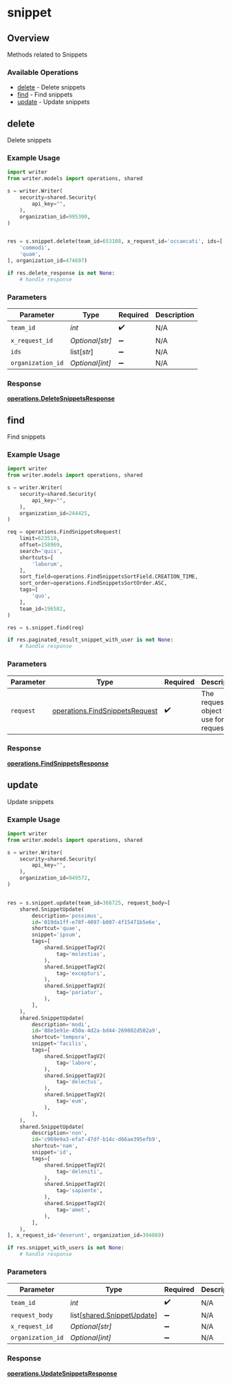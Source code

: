 # snippet

## Overview

Methods related to Snippets

### Available Operations

* [delete](#delete) - Delete snippets
* [find](#find) - Find snippets
* [update](#update) - Update snippets

## delete

Delete snippets

### Example Usage

```python
import writer
from writer.models import operations, shared

s = writer.Writer(
    security=shared.Security(
        api_key="",
    ),
    organization_id=995300,
)


res = s.snippet.delete(team_id=653108, x_request_id='occaecati', ids=[
    'commodi',
    'quam',
], organization_id=474697)

if res.delete_response is not None:
    # handle response
```

### Parameters

| Parameter          | Type               | Required           | Description        |
| ------------------ | ------------------ | ------------------ | ------------------ |
| `team_id`          | *int*              | :heavy_check_mark: | N/A                |
| `x_request_id`     | *Optional[str]*    | :heavy_minus_sign: | N/A                |
| `ids`              | list[*str*]        | :heavy_minus_sign: | N/A                |
| `organization_id`  | *Optional[int]*    | :heavy_minus_sign: | N/A                |


### Response

**[operations.DeleteSnippetsResponse](../../models/operations/deletesnippetsresponse.md)**


## find

Find snippets

### Example Usage

```python
import writer
from writer.models import operations, shared

s = writer.Writer(
    security=shared.Security(
        api_key="",
    ),
    organization_id=244425,
)

req = operations.FindSnippetsRequest(
    limit=623510,
    offset=158969,
    search='quis',
    shortcuts=[
        'laborum',
    ],
    sort_field=operations.FindSnippetsSortField.CREATION_TIME,
    sort_order=operations.FindSnippetsSortOrder.ASC,
    tags=[
        'quo',
    ],
    team_id=196582,
)

res = s.snippet.find(req)

if res.paginated_result_snippet_with_user is not None:
    # handle response
```

### Parameters

| Parameter                                                                        | Type                                                                             | Required                                                                         | Description                                                                      |
| -------------------------------------------------------------------------------- | -------------------------------------------------------------------------------- | -------------------------------------------------------------------------------- | -------------------------------------------------------------------------------- |
| `request`                                                                        | [operations.FindSnippetsRequest](../../models/operations/findsnippetsrequest.md) | :heavy_check_mark:                                                               | The request object to use for the request.                                       |


### Response

**[operations.FindSnippetsResponse](../../models/operations/findsnippetsresponse.md)**


## update

Update snippets

### Example Usage

```python
import writer
from writer.models import operations, shared

s = writer.Writer(
    security=shared.Security(
        api_key="",
    ),
    organization_id=949572,
)


res = s.snippet.update(team_id=368725, request_body=[
    shared.SnippetUpdate(
        description='possimus',
        id='019da1ff-e78f-4097-b007-4f15471b5e6e',
        shortcut='quae',
        snippet='ipsum',
        tags=[
            shared.SnippetTagV2(
                tag='molestias',
            ),
            shared.SnippetTagV2(
                tag='excepturi',
            ),
            shared.SnippetTagV2(
                tag='pariatur',
            ),
        ],
    ),
    shared.SnippetUpdate(
        description='modi',
        id='88e1e91e-450a-4d2a-bd44-269802d502a9',
        shortcut='tempora',
        snippet='facilis',
        tags=[
            shared.SnippetTagV2(
                tag='labore',
            ),
            shared.SnippetTagV2(
                tag='delectus',
            ),
            shared.SnippetTagV2(
                tag='eum',
            ),
        ],
    ),
    shared.SnippetUpdate(
        description='non',
        id='c969e9a3-efa7-47df-b14c-d66ae395efb9',
        shortcut='nam',
        snippet='id',
        tags=[
            shared.SnippetTagV2(
                tag='deleniti',
            ),
            shared.SnippetTagV2(
                tag='sapiente',
            ),
            shared.SnippetTagV2(
                tag='amet',
            ),
        ],
    ),
], x_request_id='deserunt', organization_id=394869)

if res.snippet_with_users is not None:
    # handle response
```

### Parameters

| Parameter                                                          | Type                                                               | Required                                                           | Description                                                        |
| ------------------------------------------------------------------ | ------------------------------------------------------------------ | ------------------------------------------------------------------ | ------------------------------------------------------------------ |
| `team_id`                                                          | *int*                                                              | :heavy_check_mark:                                                 | N/A                                                                |
| `request_body`                                                     | list[[shared.SnippetUpdate](../../models/shared/snippetupdate.md)] | :heavy_minus_sign:                                                 | N/A                                                                |
| `x_request_id`                                                     | *Optional[str]*                                                    | :heavy_minus_sign:                                                 | N/A                                                                |
| `organization_id`                                                  | *Optional[int]*                                                    | :heavy_minus_sign:                                                 | N/A                                                                |


### Response

**[operations.UpdateSnippetsResponse](../../models/operations/updatesnippetsresponse.md)**

